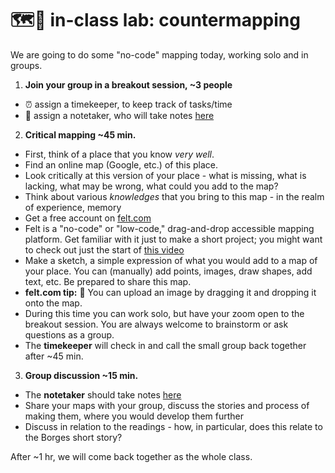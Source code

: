 # 🗺️📍 in-class lab: countermapping

We are going to do some "no-code" mapping today, working solo and in groups.

1. **Join your group in a breakout session, ~3 people**
  - ⏰ assign a timekeeper, to keep track of tasks/time
  - 📝 assign a notetaker, who will take notes [here](https://pad.riseup.net/p/ulXNRIbDnpNPGcpgOiyr-keep)

2. **Critical mapping ~45 min.**
  - First, think of a place that you know _very well_.
  - Find an online map (Google, etc.) of this place.
  - Look critically at this version of your place - what is missing, what is lacking, what may be wrong, what could you add to the map?
  - Think about various _knowledges_ that you bring to this map - in the realm of experience, memory
  - Get a free account on [felt.com](https://felt.com/)
  - Felt is a "no-code" or "low-code," drag-and-drop accessible mapping platform. Get familiar with it just to make a short project; you might want to check out just the start of [this video](https://www.youtube.com/watch?v=3gLvhVlX82Y&list=PLulpFBGeM9D56pqKcZYKOb_r10ax0Vzhy&index=3)
  - Make a sketch, a simple expression of what you would add to a map of your place. You can (manually) add points, images, draw shapes, add text, etc. Be prepared to share this map.
  - **felt.com tip:**  📸 You can upload an image by dragging it and dropping it onto the map.
  - During this time you can work solo, but have your zoom open to the breakout session. You are always welcome to brainstorm or ask questions as a group.
  - The **timekeeper** will check in and call the small group back together after ~45 min.

3. **Group discussion ~15 min.**
  - The **notetaker** should take notes [here](https://pad.riseup.net/p/ulXNRIbDnpNPGcpgOiyr-keep)
  - Share your maps with your group, discuss the stories and process of making them, where you would develop them further
  - Discuss in relation to the readings - how, in particular, does this relate to the Borges short story?

 After ~1 hr, we will come back together as the whole class. 
